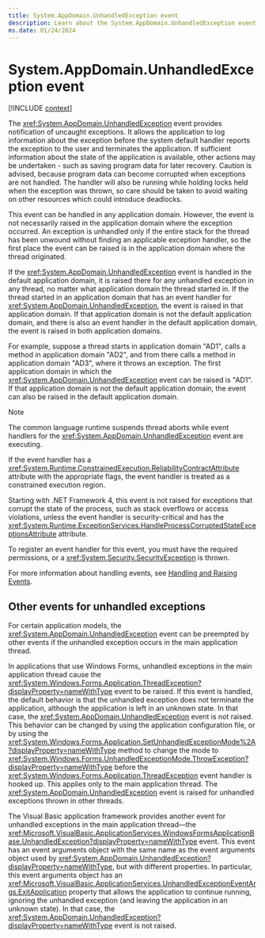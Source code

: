 ```yaml
---
title: System.AppDomain.UnhandledException event
description: Learn about the System.AppDomain.UnhandledException event.
ms.date: 01/24/2024
---
```

# System.AppDomain.UnhandledException event

[!INCLUDE [context](includes/context.md)]

The <xref:System.AppDomain.UnhandledException> event provides notification of uncaught exceptions. It allows the application to log information about the exception before the system default handler reports the exception to the user and terminates the application. If sufficient information about the state of the application is available, other actions may be undertaken - such as saving program data for later recovery. Caution is advised, because program data can become corrupted when exceptions are not handled. The handler will also be running while holding locks held when the exception was thrown, so care should be taken to avoid waiting on other resources which could introduce deadlocks.

This event can be handled in any application domain. However, the event is not necessarily raised in the application domain where the exception occurred. An exception is unhandled only if the entire stack for the thread has been unwound without finding an applicable exception handler, so the first place the event can be raised is in the application domain where the thread originated.

If the <xref:System.AppDomain.UnhandledException> event is handled in the default application domain, it is raised there for any unhandled exception in any thread, no matter what application domain the thread started in. If the thread started in an application domain that has an event handler for <xref:System.AppDomain.UnhandledException>, the event is raised in that application domain. If that application domain is not the default application domain, and there is also an event handler in the default application domain, the event is raised in both application domains.

For example, suppose a thread starts in application domain "AD1", calls a method in application domain "AD2", and from there calls a method in application domain "AD3", where it throws an exception. The first application domain in which the <xref:System.AppDomain.UnhandledException> event can be raised is "AD1". If that application domain is not the default application domain, the event can also be raised in the default application domain.

> [!NOTE]
> The common language runtime suspends thread aborts while event handlers for the <xref:System.AppDomain.UnhandledException> event are executing.

If the event handler has a <xref:System.Runtime.ConstrainedExecution.ReliabilityContractAttribute> attribute with the appropriate flags, the event handler is treated as a constrained execution region.

Starting with .NET Framework 4, this event is not raised for exceptions that corrupt the state of the process, such as stack overflows or access violations, unless the event handler is security-critical and has the <xref:System.Runtime.ExceptionServices.HandleProcessCorruptedStateExceptionsAttribute> attribute.

To register an event handler for this event, you must have the required permissions, or a <xref:System.Security.SecurityException> is thrown.

For more information about handling events, see [Handling and Raising Events](/dotnet/standard/events/).

## Other events for unhandled exceptions

For certain application models, the <xref:System.AppDomain.UnhandledException> event can be preempted by other events if the unhandled exception occurs in the main application thread.

In applications that use Windows Forms, unhandled exceptions in the main application thread cause the <xref:System.Windows.Forms.Application.ThreadException?displayProperty=nameWithType> event to be raised. If this event is handled, the default behavior is that the unhandled exception does not terminate the application, although the application is left in an unknown state. In that case, the <xref:System.AppDomain.UnhandledException> event is not raised. This behavior can be changed by using the application configuration file, or by using the <xref:System.Windows.Forms.Application.SetUnhandledExceptionMode%2A?displayProperty=nameWithType> method to change the mode to <xref:System.Windows.Forms.UnhandledExceptionMode.ThrowException?displayProperty=nameWithType> before the <xref:System.Windows.Forms.Application.ThreadException> event handler is hooked up. This applies only to the main application thread. The <xref:System.AppDomain.UnhandledException> event is raised for unhandled exceptions thrown in other threads.

The Visual Basic application framework provides another event for unhandled exceptions in the main application thread&mdash;the <xref:Microsoft.VisualBasic.ApplicationServices.WindowsFormsApplicationBase.UnhandledException?displayProperty=nameWithType> event. This event has an event arguments object with the same name as the event arguments object used by <xref:System.AppDomain.UnhandledException?displayProperty=nameWithType>, but with different properties. In particular, this event arguments object has an <xref:Microsoft.VisualBasic.ApplicationServices.UnhandledExceptionEventArgs.ExitApplication> property that allows the application to continue running, ignoring the unhandled exception (and leaving the application in an unknown state). In that case, the <xref:System.AppDomain.UnhandledException?displayProperty=nameWithType> event is not raised.
